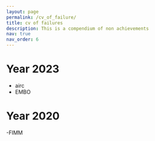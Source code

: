 ```yaml
---
layout: page
permalink: /cv_of_failure/
title: cv of failures
description: This is a compendium of non achievements 
nav: true
nav_order: 6
---
```


# Year 2023

- airc
- EMBO

# Year 2020

-FIMM
